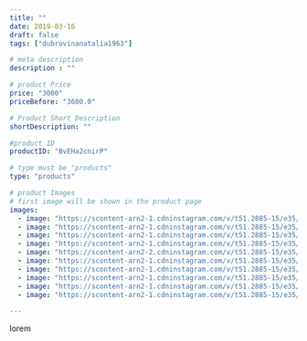 ```yaml
---
title: ""
date: 2019-03-16
draft: false
tags: ["dubrovinanatalia1963"]

# meta description
description : ""

# product Price
price: "3000"
priceBefore: "3600.0"

# Product Short Description
shortDescription: ""

#product ID
productID: "BvEHa2cnirP"

# type must be "products"
type: "products"

# product Images
# first image will be shown in the product page
images:
  - image: "https://scontent-arn2-1.cdninstagram.com/v/t51.2885-15/e35/53600443_388851378573309_3517755938153236754_n.jpg?se=8&tp=1&_nc_ht=scontent-arn2-1.cdninstagram.com&_nc_cat=109&_nc_ohc=V7BI6zuncSkAX9yHHYf&ccb=7-4&oh=cb0071e6483c753d03ff565c211bad8a&oe=60814016&ig_cache_key=MjAwMDc1Njc2MjMyMTM0NzcyNg%3D%3D.2-ccb7-4"
  - image: "https://scontent-arn2-1.cdninstagram.com/v/t51.2885-15/e35/52952787_2147978345322669_2918268256148515539_n.jpg?se=8&tp=1&_nc_ht=scontent-arn2-1.cdninstagram.com&_nc_cat=109&_nc_ohc=uKYa8OXfeMkAX-INQhm&ccb=7-4&oh=0127f2e5c4b9f1ace2f7bad19ed666c8&oe=608183DD&ig_cache_key=MjAwMDc1Njc2MjM0NjM5MjU5OQ%3D%3D.2-ccb7-4"
  - image: "https://scontent-arn2-1.cdninstagram.com/v/t51.2885-15/e35/51960980_438948173515307_6307013991359916567_n.jpg?se=8&tp=1&_nc_ht=scontent-arn2-1.cdninstagram.com&_nc_cat=111&_nc_ohc=6jIRlSLLRLAAX-eF3NQ&ccb=7-4&oh=6d6a483c13d4e188dc872a1fd044b81e&oe=60834AE4&ig_cache_key=MjAwMDc1Njc2MjM0NjQ3NzAxOQ%3D%3D.2-ccb7-4"
  - image: "https://scontent-arn2-1.cdninstagram.com/v/t51.2885-15/e35/53386188_2115545568558063_6684435205943141648_n.jpg?se=8&tp=1&_nc_ht=scontent-arn2-1.cdninstagram.com&_nc_cat=103&_nc_ohc=poEs-0ARs14AX9ujGzW&ccb=7-4&oh=42c148b4cfbc57399dce2afc11cd956e&oe=6082A6A2&ig_cache_key=MjAwMDc1Njc2MjM3OTg2MDI0OA%3D%3D.2-ccb7-4"
  - image: "https://scontent-arn2-2.cdninstagram.com/v/t51.2885-15/e35/52846153_2295679904086400_4044608571713122349_n.jpg?se=8&tp=1&_nc_ht=scontent-arn2-2.cdninstagram.com&_nc_cat=108&_nc_ohc=VRcIXFg6_T8AX-jXIGP&ccb=7-4&oh=3dcfa5364f6274b1c8ad76a0d55724da&oe=60830D2B&ig_cache_key=MjAwMDc1Njc2MjM3MTQzMzI5Mg%3D%3D.2-ccb7-4"
  - image: "https://scontent-arn2-1.cdninstagram.com/v/t51.2885-15/e35/52504223_286376965611422_446174536180037185_n.jpg?se=8&tp=1&_nc_ht=scontent-arn2-1.cdninstagram.com&_nc_cat=102&_nc_ohc=IAHhsZZgZk8AX9xCSIr&ccb=7-4&oh=b2299c39b480075ed9e5462cae68fbfb&oe=6082951D&ig_cache_key=MjAwMDc1Njc2MjMyOTY3MzYyMQ%3D%3D.2-ccb7-4"
  - image: "https://scontent-arn2-1.cdninstagram.com/v/t51.2885-15/e35/54512884_167808150875218_1277664934270549856_n.jpg?se=8&tp=1&_nc_ht=scontent-arn2-1.cdninstagram.com&_nc_cat=110&_nc_ohc=tIXXSwGftbsAX8l70Bc&ccb=7-4&oh=50de2a4ce8c312be6dc05be39a324d87&oe=60825F0A&ig_cache_key=MjAwMDc1Njc2MjM2MzE2MjA4NQ%3D%3D.2-ccb7-4"
  - image: "https://scontent-arn2-1.cdninstagram.com/v/t51.2885-15/e35/53095611_156360018695230_9162091414550582330_n.jpg?se=8&tp=1&_nc_ht=scontent-arn2-1.cdninstagram.com&_nc_cat=110&_nc_ohc=aVu-_v6f8AcAX8IXx58&ccb=7-4&oh=86672fc728104151b71da6bd32e216ae&oe=60833F7C&ig_cache_key=MjAwMDc1Njc2MjM4ODQ0NzU2OA%3D%3D.2-ccb7-4"
  - image: "https://scontent-arn2-1.cdninstagram.com/v/t51.2885-15/e35/53927362_326009298265951_5713486594710223496_n.jpg?se=8&tp=1&_nc_ht=scontent-arn2-1.cdninstagram.com&_nc_cat=107&_nc_ohc=Su6ItN-Ce8UAX_QgWiR&ccb=7-4&oh=eea21e15718e9d2f473d9c8d348721d2&oe=60830F3B&ig_cache_key=MjAwMDc1Njc2MjM1NDY0NzQzMQ%3D%3D.2-ccb7-4"
  - image: "https://scontent-arn2-1.cdninstagram.com/v/t51.2885-15/e35/53801576_405839469985218_7384927036398480174_n.jpg?se=8&tp=1&_nc_ht=scontent-arn2-1.cdninstagram.com&_nc_cat=106&_nc_ohc=Uszgzj4PjhkAX8x8T_E&ccb=7-4&oh=75ae38736a67a619d120055394e4c06d&oe=60840251&ig_cache_key=MjAwMDc1Njc2MjM1NDgwMzE3MA%3D%3D.2-ccb7-4"

---
```

lorem
